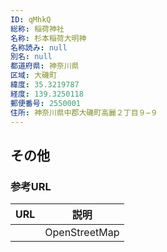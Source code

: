 ```yaml
---
ID: qMhkQ
総称: 稲荷神社
名称: 杉本稲荷大明神
名称読み: null
別名: null
都道府県: 神奈川県
区域: 大磯町
緯度: 35.3219787
経度: 139.3250118
郵便番号: 2550001
住所: 神奈川県中郡大磯町高麗２丁目９−９
---
```


## その他

### 参考URL

| URL | 説明          |
| --- | ------------- |
|     | OpenStreetMap |
